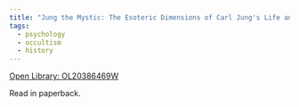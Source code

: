 ```yaml
---
title: "Jung the Mystic: The Esoteric Dimensions of Carl Jung's Life and Teachings by Gary Lachman"
tags:
  - psychology
  - occultism
  - history
---
```

[Open Library: OL20386469W](https://openlibrary.org/works/OL20386469W/Jung_the_Mystic)

Read in paperback.